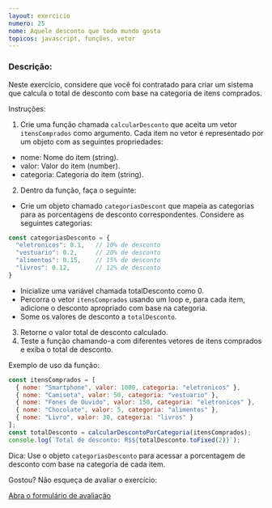 ```yaml
---
layout: exercicio
numero: 25
nome: Aquele desconto que todo mundo gosta
topicos: javascript, funções, vetor
---
```


### Descrição:

Neste exercício, considere que você foi contratado para criar um sistema que calcula o total de desconto com base na categoria de itens comprados.

Instruções:

1. Crie uma função chamada `calcularDesconto` que aceita um vetor `itensComprados` como argumento. Cada item no vetor é representado por um objeto com as seguintes propriedades:
  - nome: Nome do item (string).
  - valor: Valor do item (number).
  - categoria: Categoria do item (string).
2. Dentro da função, faça o seguinte:
  - Crie um objeto chamado `categoriasDescont` que mapeia as categorias para as porcentagens de desconto correspondentes. Considere as seguintes categorias:

```javascript
const categoriasDesconto = {
  "eletronicos": 0.1,   // 10% de desconto
  "vestuario": 0.2,     // 20% de desconto
  "alimentos": 0.15,    // 15% de desconto
  "livros": 0.12,       // 12% de desconto
}
```

  - Inicialize uma variável chamada totalDesconto como 0.
  - Percorra o vetor `itensComprados` usando um loop e, para cada item, adicione o desconto apropriado com base na categoria.
  - Some os valores de desconto a `totalDesconto`.
3. Retorne o valor total de desconto calculado.
4. Teste a função chamando-a com diferentes vetores de itens comprados e exiba o total de desconto.

Exemplo de uso da função:

```javascript
const itensComprados = [
  { nome: "Smartphone", valor: 1000, categoria: "eletronicos" },
  { nome: "Camiseta", valor: 50, categoria: "vestuario" },
  { nome: "Fones de Ouvido", valor: 150, categoria: "eletronicos" },
  { nome: "Chocolate", valor: 5, categoria: "alimentos" },
  { nome: "Livro", valor: 30, categoria: "livros" }
];
const totalDesconto = calcularDescontoPorCategoria(itensComprados);
console.log(`Total de desconto: R$${totalDesconto.toFixed(2)}`);
```

Dica: Use o objeto `categoriasDesconto` para acessar a porcentagem de desconto com base na categoria de cada item.

Gostou? Não esqueça de avaliar o exercício:

<a class="btn" href="https://forms.gle/scs1VxDDFSiMqAhe8" target="_blank"> Abra o formulário de avaliação</a>
